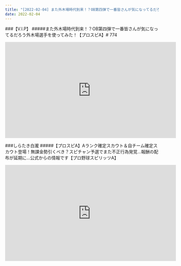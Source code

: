 ```yaml
---
title: "[2022-02-04] また外木場時代到来！？OB第四弾で一番皆さんが気になってるだろう外木場選手を使ってみた！【プロスピA】# 774 他"
date: 2022-02-04
---
```

###【V.I.P】
#####また外木場時代到来！？OB第四弾で一番皆さんが気になってるだろう外木場選手を使ってみた！【プロスピA】# 774
<iframe width="560" height="315" src="https://www.youtube.com/embed/qDnK_qicNME" frameborder="0" allow="accelerometer; autoplay; clipboard-write; encrypted-media; gyroscope; picture-in-picture" allowfullscreen></iframe>

###しらたき白瀧
#####【プロスピA】Aランク確定スカウト＆自チーム確定スカウト登場！無課金勢引くべき？スピチャン予選でまた不正行為発覚…報酬の配布が延期に…公式からの情報です【プロ野球スピリッツA】
<iframe width="560" height="315" src="https://www.youtube.com/embed/Ay7erAWMkYk" frameborder="0" allow="accelerometer; autoplay; clipboard-write; encrypted-media; gyroscope; picture-in-picture" allowfullscreen></iframe>

